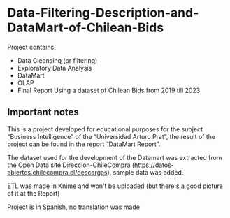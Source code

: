 # Data-Filtering-Description-and-DataMart-of-Chilean-Bids
Project contains:
- Data Cleansing (or filtering)
- Exploratory Data Analysis
- DataMart
- OLAP
- Final Report
Using a dataset of Chilean Bids from 2019 till 2023

## Important notes
This is a project developed for educational purposes for the subject “Business Intelligence” of the “Universidad Arturo Prat”, the result of the project can be found in the report “DataMart Report”.

The dataset used for the development of the Datamart was extracted from the Open Data site Dirección-ChileCompra (https://datos-abiertos.chilecompra.cl/descargas), sample data was added.

ETL was made in Knime and won't be uploaded (but there's a good picture of it at the Report)

Project is in Spanish, no translation was made
